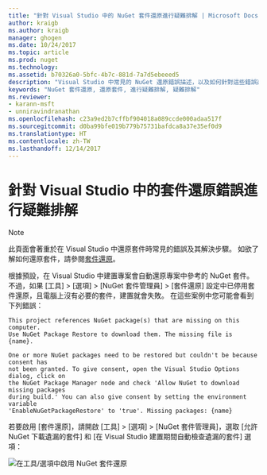 ```yaml
---
title: "針對 Visual Studio 中的 NuGet 套件還原進行疑難排解 | Microsoft Docs"
author: kraigb
ms.author: kraigb
manager: ghogen
ms.date: 10/24/2017
ms.topic: article
ms.prod: nuget
ms.technology: 
ms.assetid: b70326a0-5bfc-4b7c-881d-7a7d5ebeeed5
description: "Visual Studio 中常見的 NuGet 還原錯誤描述，以及如何針對這些錯誤進行疑難排解。"
keywords: "NuGet 套件還原, 還原套件, 進行疑難排解, 疑難排解"
ms.reviewer:
- karann-msft
- unniravindranathan
ms.openlocfilehash: c23a9ed2b7cffbf904018a089ccde000adaa517f
ms.sourcegitcommit: d0ba99bfe019b779b75731bafdca8a37e35ef0d9
ms.translationtype: HT
ms.contentlocale: zh-TW
ms.lasthandoff: 12/14/2017
---
```

# <a name="troubleshooting-package-restore-errors-in-visual-studio"></a>針對 Visual Studio 中的套件還原錯誤進行疑難排解

> [!Note]
> 此頁面會著重於在 Visual Studio 中還原套件時常見的錯誤及其解決步驟。 如欲了解如何還原套件，請參閱[套件還原](../Consume-Packages/Package-Restore.md#enabling-and-disabling-package-restore)。

根據預設，在 Visual Studio 中建置專案會自動還原專案中參考的 NuGet 套件。 不過，如果 [工具] > [選項] > [NuGet 套件管理員] > [套件還原] 設定中已停用套件還原，且電腦上沒有必要的套件，建置就會失敗。 在這些案例中您可能會看到下列錯誤：

```
This project references NuGet package(s) that are missing on this computer.
Use NuGet Package Restore to download them. The missing file is {name}.
```

```
One or more NuGet packages need to be restored but couldn't be because consent has
not been granted. To give consent, open the Visual Studio Options dialog, click on
the NuGet Package Manager node and check 'Allow NuGet to download missing packages
during build.' You can also give consent by setting the environment variable
'EnableNuGetPackageRestore' to 'true'. Missing packages: {name} 
```

若要啟用 [套件還原]，請開啟 [工具] > [選項] > [NuGet 套件管理員]，選取 [允許 NuGet 下載遺漏的套件] 和 [在 Visual Studio 建置期間自動檢查遺漏的套件] 選項：

![在工具/選項中啟用 NuGet 套件還原](../Consume-Packages/media/restore-01-autorestoreoptions.png)

